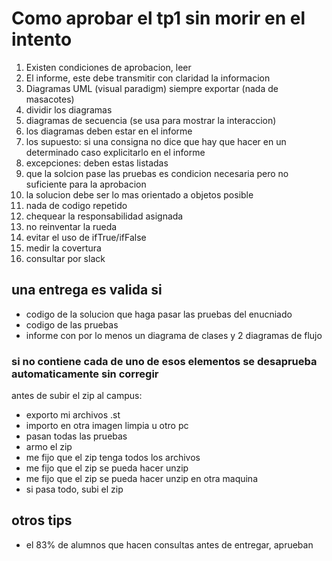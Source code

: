 # Como aprobar el tp1 sin morir en el intento

1. Existen condiciones de aprobacion, leer
2. El informe, este debe transmitir con claridad la informacion
3. Diagramas UML (visual paradigm) siempre exportar (nada de masacotes)
4. dividir los diagramas
5. diagramas de secuencia (se usa para mostrar la interaccion)
6. los diagramas deben estar en el informe
7. los supuesto: si una consigna no dice que hay que hacer en un determinado caso explicitarlo en el informe
8. excepciones: deben estas listadas
9. que la solcion pase las pruebas es condicion necesaria pero no suficiente para la aprobacion
10. la solucion debe ser lo mas orientado a objetos posible
11. nada de codigo repetido
12. chequear la responsabilidad asignada
13. no reinventar la rueda
14. evitar el uso de ifTrue/ifFalse
15. medir la covertura
16. consultar por slack

## una entrega es valida si

- codigo de la solucion que haga pasar las pruebas del enucniado
- codigo de las pruebas
- informe con por lo menos un diagrama de clases y 2 diagramas de flujo

### si no contiene cada de uno de esos elementos se desaprueba automaticamente sin corregir

antes de subir el zip al campus:

- exporto mi archivos .st
- importo en otra imagen limpia u otro pc
- pasan todas las pruebas
- armo el zip
- me fijo que el zip tenga todos los archivos
- me fijo que el zip  se pueda hacer unzip
- me fijo que el zip se pueda hacer unzip en otra maquina
- si pasa todo, subi el zip

## otros tips

- el 83% de alumnos que hacen consultas antes de entregar, aprueban
